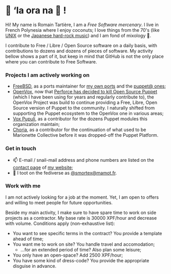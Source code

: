 # :wave: ‘Ia ora na :call_me_hand: !

Hi! My name is Romain Tartière, I am a _Free Software mercenary_.  I live in French Polynesia where I enjoy coconuts; I love things from the 70's (like [UNIX](https://en.wikipedia.org/wiki/Unix) or the [Japanese hard-rock music](https://en.wikipedia.org/wiki/Japanese_rock#1970s_to_1980s:_Diversification)) and I am fond of mixology :tropical_drink:.

I contribute to Free / Libre / Open Source software on a daily basis, with contributions to dozens and dozens of pieces of software.  My activity bellow shows a part of it, but keep in mind that GitHub is not the only place where you can contribute to Free Software.

### Projects I am actively working on

* [FreeBSD](https://freebsd.org), as a ports maintainer for [my own ports](https://portscout.freebsd.org/romain@freebsd.org.html) and the [puppet@ ones](https://portscout.freebsd.org/puppet@freebsd.org.html);
* [OpenVox](https://voxpupuli.org/openvox/), now that [Perforce has decided to kill Open Source Puppet](https://www.puppet.com/blog/open-source-puppet-updates-2025) (which I have been using for years and regularly contribute to), the OpenVox Project was build to continue providing a Free, Libre, Open Source version of Puppet to the community.  I naturally shifted from supporting the Puppet ecosystem to the OpenVox one in various areas;
* [Vox Pupuli](https://voxpupuli.org/), as a contributor for the dozens Puppet modules this organization maintain;
* [Choria](https://choria.io/), as a contributor for the continuation of what used to be Marionette Collective before it was dropped-off the Puppet Platform.

### Get in touch

* :mailbox: E-mail / snail-mail address and phone numbers are listed on the [contact page](https://romain.blogreen.org/contact.html) of [my website](https://romain.blogreen.org/);
* :speech_balloon: I toot on the fediverse as [@smortex@mamot.fr](https://mamot.fr/@smortex).

### Work with me

I am not actively looking for a job at the moment.  Yet, I am open to offers and willing to meet people for future opportunities.

Beside my main activity, I make sure to have spare time to work on side projects as a contractor.  My base rate is 30000 XPF/hour and decrease with volume.
Conditions apply (non-exhaustive list):

* You want to see specific terms in the contract?  You provide a template ahead of time;
* You want me to work on site?  You handle travel and accomodation;
  * …for an extended period of time?  Also plan some leisure;
* You only have an open-space?  Add 2500 XPF/hour;
* You have some kind of dress-code?  You provide the appropriate disguise in advance.
